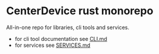 # CenterDevice rust monorepo

All-in-one repo for libraries, cli tools and services.

* for cli tool documentation see [CLI.md](CLI.md)
* for services see [SERVICES.md](SERVICES.md)